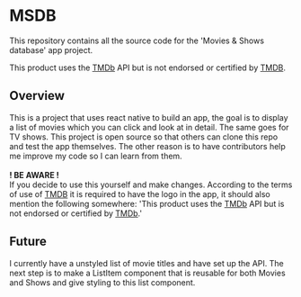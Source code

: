 # MSDB
This repository contains all the source code for the 'Movies & Shows database' app project.

This product uses the [TMDb](https://www.themoviedb.org/) API but is not endorsed or certified by [TMDB](https://www.themoviedb.org/).

## Overview
This is a project that uses react native to build an app, the goal is to display a list of movies which you can click and look at in detail. The same goes for TV shows. This project is open source so that others can clone this repo and test the app themselves. The other reason is to have contributors help me improve my code so I can learn from them. 
<br>
<br>
**! BE AWARE !** <br>
If you decide to use this yourself and make changes. According to the terms of use of [TMDB](https://www.themoviedb.org/) it is required to have the logo in the app, it should also mention the following somewhere: 'This product uses the [TMDb](https://www.themoviedb.org/) API but is not endorsed or certified by [TMDb](https://www.themoviedb.org/).'

## Future
I currently have a unstyled list of movie titles and have set up the API. The next step is to make a ListItem component that is reusable for both Movies and Shows and give styling to this list component.
